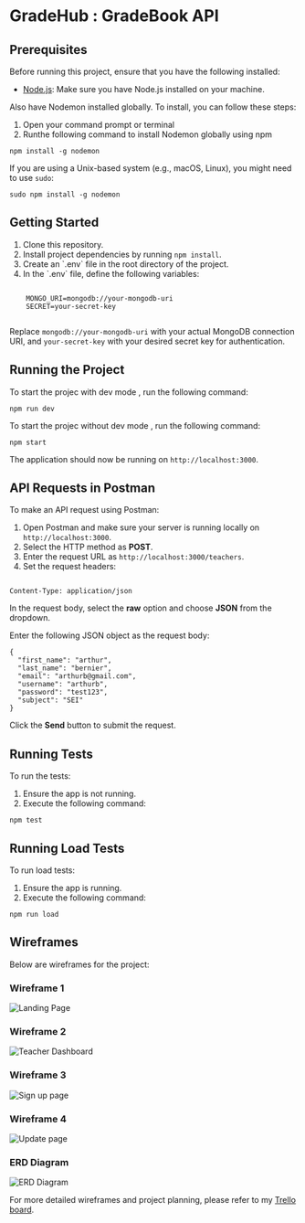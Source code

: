 <h1>GradeHub : GradeBook API</h1>
<h2>Prerequisites</h2>
<p>Before running this project, ensure that you have the following installed:</p>
<ul>
<li><a href="https://nodejs.org">Node.js</a>: Make sure you have Node.js installed on your machine.</li>
</ul>
<p>Also have Nodemon installed globally. To install, you can follow these steps:</p>
<ol><li>Open your command prompt or terminal</li>
   <li>Runthe following command to install Nodemon globally using npm</li>
</ol>
   <pre><code>npm install -g nodemon</code></pre>
<p>If you are using a Unix-based system (e.g., macOS, Linux), you might need to use <code>sudo</code>:</p>

  <pre><code>sudo npm install -g nodemon</code></pre>

<h2>Getting Started</h2>
   <ol>
    <li>Clone this repository.</li>
    <li>Install project dependencies by running <code>npm install</code>.</li>
    <li>Create an `.env` file in the root directory of the project.</li>
    <li>In the `.env` file, define the following variables:</li>
  </ol>

  <pre><code>
    MONGO_URI=mongodb://your-mongodb-uri
    SECRET=your-secret-key
  </code></pre>

  <p>Replace <code>mongodb://your-mongodb-uri</code> with your actual MongoDB connection URI, and <code>your-secret-key</code> with your desired secret key for authentication.</p>

  <h2>Running the Project</h2>
  <p>To start the projec with dev mode , run the following command:</p>

  <pre><code>npm run dev</code></pre>

   <p>To start the projec without dev mode , run the following command:</p>

  <pre><code>npm start</code></pre>

  <p>The application should now be running on <code>http://localhost:3000</code>.</p>

<h2>API Requests in Postman</h2>
<p>To make an API request using Postman:</p>
<ol>
  <li>Open Postman and make sure your server is running locally on <code>http://localhost:3000</code>.</li>
  <li>Select the HTTP method as <strong>POST</strong>.</li>
  <li>Enter the request URL as <code>http://localhost:3000/teachers</code>.</li>
  <li>Set the request headers:</li>
</ol>
<pre><code>
Content-Type: application/json
</code></pre>
<p>In the request body, select the <strong>raw</strong> option and choose <strong>JSON</strong> from the dropdown.</p>
<p>Enter the following JSON object as the request body:</p>
<pre><code>{
  "first_name": "arthur",
  "last_name": "bernier",
  "email": "arthurb@gmail.com",
  "username": "arthurb",
  "password": "test123",
  "subject": "SEI"
}</code></pre>
<p>Click the <strong>Send</strong> button to submit the request.</p>

<h2>Running Tests</h2>
<p>To run the tests:</p>
<ol>
  <li>Ensure the app is not running.</li>
  <li>Execute the following command:</li>
</ol>

<pre><code>npm test</code></pre>

<h2>Running Load Tests</h2>
<p>To run load tests:</p>
<ol>
  <li>Ensure the app is running.</li>
  <li>Execute the following command:</li>
</ol>

<pre><code>npm run load</code></pre>

<h2>Wireframes</h2>
<p>Below are wireframes for the project:</p>
<h3>Wireframe 1</h3>
  <img src="assets/LandingPage.png" alt="Landing Page">

  <h3>Wireframe 2</h3>
  <img src="assets/teacher-dashboard1.png" alt="Teacher Dashboard">

  <h3>Wireframe 3</h3>
  <img src="assets/sign-up-page1.png" alt="Sign up page">

  <h3>Wireframe 4</h3>
  <img src="assets/update-page.png" alt="Update page">

  <h3>ERD Diagram</h3>
  <img src="assets/models.PNG" alt="ERD Diagram">

  <p>For more detailed wireframes and project planning, please refer to my <a href="https://trello.com/b/SDgT0nLh/grade-book-api">Trello board</a>.</p>
